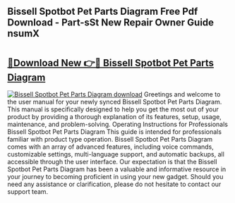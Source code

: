## Bissell Spotbot Pet Parts Diagram Free Pdf Download - Part-sSt New Repair Owner Guide nsumX

# <h2><a href="http://dfmo9co.blite.top/?on=Bissell+Spotbot+Pet+Parts+Diagram">🔗Download New 👉🔴 Bissell Spotbot Pet Parts Diagram</a></h2>

[![Bissell Spotbot Pet Parts Diagram download](https://i.imgur.com/lujVjoI.png)](http://dfmo9co.blite.top/?on=Bissell+Spotbot+Pet+Parts+Diagram)
Greetings and welcome to the user manual for your newly synced Bissell Spotbot Pet Parts Diagram. This manual is specifically designed to help you get the most out of your product by providing a thorough explanation of its features, setup, usage, maintenance, and problem-solving. Operating Instructions for Professionals Bissell Spotbot Pet Parts Diagram This guide is intended for professionals familiar with product type operation. Bissell Spotbot Pet Parts Diagram comes with an array of advanced features, including voice commands, customizable settings, multi-language support, and automatic backups, all accessible through the user interface. Our expectation is that the Bissell Spotbot Pet Parts Diagram has been a valuable and informative resource in your journey to becoming proficient in using your new gadget. Should you need any assistance or clarification, please do not hesitate to contact our support team.
